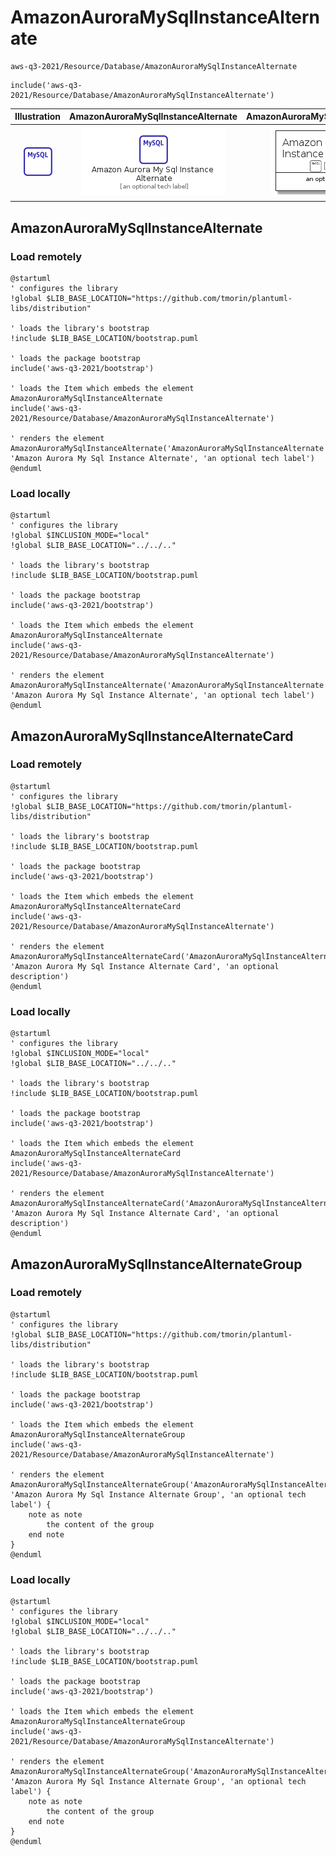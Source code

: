 # AmazonAuroraMySqlInstanceAlternate


```text
aws-q3-2021/Resource/Database/AmazonAuroraMySqlInstanceAlternate
```

```text
include('aws-q3-2021/Resource/Database/AmazonAuroraMySqlInstanceAlternate')
```



| Illustration | AmazonAuroraMySqlInstanceAlternate | AmazonAuroraMySqlInstanceAlternateCard | AmazonAuroraMySqlInstanceAlternateGroup |
| :---: | :---: | :---: | :---: |
| ![illustration for Illustration](../../../aws-q3-2021/Resource/Database/AmazonAuroraMySqlInstanceAlternate.png) | ![illustration for AmazonAuroraMySqlInstanceAlternate](../../../aws-q3-2021/Resource/Database/AmazonAuroraMySqlInstanceAlternate.Local.png) | ![illustration for AmazonAuroraMySqlInstanceAlternateCard](../../../aws-q3-2021/Resource/Database/AmazonAuroraMySqlInstanceAlternateCard.Local.png) | ![illustration for AmazonAuroraMySqlInstanceAlternateGroup](../../../aws-q3-2021/Resource/Database/AmazonAuroraMySqlInstanceAlternateGroup.Local.png) |




## AmazonAuroraMySqlInstanceAlternate

### Load remotely
```plantuml
@startuml
' configures the library
!global $LIB_BASE_LOCATION="https://github.com/tmorin/plantuml-libs/distribution"

' loads the library's bootstrap
!include $LIB_BASE_LOCATION/bootstrap.puml

' loads the package bootstrap
include('aws-q3-2021/bootstrap')

' loads the Item which embeds the element AmazonAuroraMySqlInstanceAlternate
include('aws-q3-2021/Resource/Database/AmazonAuroraMySqlInstanceAlternate')

' renders the element
AmazonAuroraMySqlInstanceAlternate('AmazonAuroraMySqlInstanceAlternate', 'Amazon Aurora My Sql Instance Alternate', 'an optional tech label')
@enduml
```

### Load locally
```plantuml
@startuml
' configures the library
!global $INCLUSION_MODE="local"
!global $LIB_BASE_LOCATION="../../.."

' loads the library's bootstrap
!include $LIB_BASE_LOCATION/bootstrap.puml

' loads the package bootstrap
include('aws-q3-2021/bootstrap')

' loads the Item which embeds the element AmazonAuroraMySqlInstanceAlternate
include('aws-q3-2021/Resource/Database/AmazonAuroraMySqlInstanceAlternate')

' renders the element
AmazonAuroraMySqlInstanceAlternate('AmazonAuroraMySqlInstanceAlternate', 'Amazon Aurora My Sql Instance Alternate', 'an optional tech label')
@enduml
```

## AmazonAuroraMySqlInstanceAlternateCard

### Load remotely
```plantuml
@startuml
' configures the library
!global $LIB_BASE_LOCATION="https://github.com/tmorin/plantuml-libs/distribution"

' loads the library's bootstrap
!include $LIB_BASE_LOCATION/bootstrap.puml

' loads the package bootstrap
include('aws-q3-2021/bootstrap')

' loads the Item which embeds the element AmazonAuroraMySqlInstanceAlternateCard
include('aws-q3-2021/Resource/Database/AmazonAuroraMySqlInstanceAlternate')

' renders the element
AmazonAuroraMySqlInstanceAlternateCard('AmazonAuroraMySqlInstanceAlternateCard', 'Amazon Aurora My Sql Instance Alternate Card', 'an optional description')
@enduml
```

### Load locally
```plantuml
@startuml
' configures the library
!global $INCLUSION_MODE="local"
!global $LIB_BASE_LOCATION="../../.."

' loads the library's bootstrap
!include $LIB_BASE_LOCATION/bootstrap.puml

' loads the package bootstrap
include('aws-q3-2021/bootstrap')

' loads the Item which embeds the element AmazonAuroraMySqlInstanceAlternateCard
include('aws-q3-2021/Resource/Database/AmazonAuroraMySqlInstanceAlternate')

' renders the element
AmazonAuroraMySqlInstanceAlternateCard('AmazonAuroraMySqlInstanceAlternateCard', 'Amazon Aurora My Sql Instance Alternate Card', 'an optional description')
@enduml
```

## AmazonAuroraMySqlInstanceAlternateGroup

### Load remotely
```plantuml
@startuml
' configures the library
!global $LIB_BASE_LOCATION="https://github.com/tmorin/plantuml-libs/distribution"

' loads the library's bootstrap
!include $LIB_BASE_LOCATION/bootstrap.puml

' loads the package bootstrap
include('aws-q3-2021/bootstrap')

' loads the Item which embeds the element AmazonAuroraMySqlInstanceAlternateGroup
include('aws-q3-2021/Resource/Database/AmazonAuroraMySqlInstanceAlternate')

' renders the element
AmazonAuroraMySqlInstanceAlternateGroup('AmazonAuroraMySqlInstanceAlternateGroup', 'Amazon Aurora My Sql Instance Alternate Group', 'an optional tech label') {
    note as note
        the content of the group
    end note
}
@enduml
```

### Load locally
```plantuml
@startuml
' configures the library
!global $INCLUSION_MODE="local"
!global $LIB_BASE_LOCATION="../../.."

' loads the library's bootstrap
!include $LIB_BASE_LOCATION/bootstrap.puml

' loads the package bootstrap
include('aws-q3-2021/bootstrap')

' loads the Item which embeds the element AmazonAuroraMySqlInstanceAlternateGroup
include('aws-q3-2021/Resource/Database/AmazonAuroraMySqlInstanceAlternate')

' renders the element
AmazonAuroraMySqlInstanceAlternateGroup('AmazonAuroraMySqlInstanceAlternateGroup', 'Amazon Aurora My Sql Instance Alternate Group', 'an optional tech label') {
    note as note
        the content of the group
    end note
}
@enduml
```

